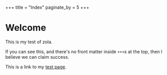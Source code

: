 ﻿+++
title = "Index"
paginate_by = 5
+++

# Welcome

This is my test of zola.

If you can see this, and there's no front matter inside `+++`s at the top, then I believe we can claim success.

This is a link to my [test page](testpage.md).